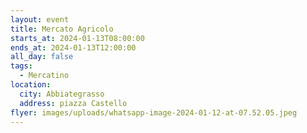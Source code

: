 ```yaml
---
layout: event
title: Mercato Agricolo
starts_at: 2024-01-13T08:00:00
ends_at: 2024-01-13T12:00:00
all_day: false
tags:
  - Mercatino
location:
  city: Abbiategrasso
  address: piazza Castello
flyer: images/uploads/whatsapp-image-2024-01-12-at-07.52.05.jpeg
---
```

